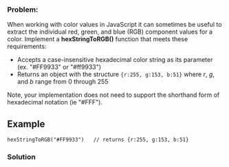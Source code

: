 ### Problem:
<p>When working with color values in JavaScript it can sometimes be useful to extract the individual red, green, and blue (RGB) component values for a color. Implement a <strong>hexStringToRGB()</strong> function that meets these requirements:</p>
<ul>
<li>Accepts a case-insensitive hexadecimal color string as its parameter (ex. &quot;#FF9933&quot; or &quot;#ff9933&quot;)</li>
<li>Returns an object with the structure <code>{r:255, g:153, b:51}</code> where <em>r</em>, <em>g</em>, and <em>b</em> range from 0 through 255</li>
</ul>
<p>Note, your implementation does not need to support the shorthand form of hexadecimal notation (ie &quot;#FFF&quot;).</p>
<h2 id="example">Example</h2>
<p><code>hexStringToRGB(&quot;#FF9933&quot;)   // returns {r:255, g:153, b:51}</code></p>

### Solution